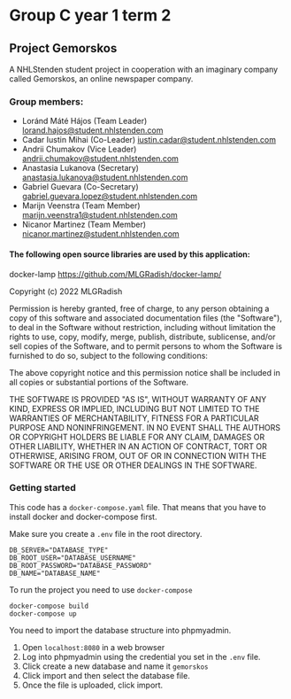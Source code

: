# Group C year 1 term 2
## Project Gemorskos

A NHLStenden student project in cooperation with an imaginary company called Gemorskos, an online newspaper company.

### Group members:
* Loránd Máté Hájos (Team Leader) lorand.hajos@student.nhlstenden.com
* Cadar Iustin Mihai (Co-Leader) iustin.cadar@student.nhlstenden.com
* Andrii Chumakov (Vice Leader) andrii.chumakov@student.nhlstenden.com 
* Anastasia Lukanova (Secretary) anastasia.lukanova@student.nhlstenden.com 
* Gabriel Guevara (Co-Secretary) gabriel.guevara.lopez@student.nhlstenden.com
* Marijn Veenstra (Team Member) marijn.veenstra1@student.nhlstenden.com
* Nicanor Martinez (Team Member) nicanor.martinez@student.nhlstenden.com

#### The following open source libraries are used by this application:
docker-lamp https://github.com/MLGRadish/docker-lamp/

Copyright (c) 2022 MLGRadish

Permission is hereby granted, free of charge, to any person obtaining a copy
of this software and associated documentation files (the "Software"), to deal
in the Software without restriction, including without limitation the rights
to use, copy, modify, merge, publish, distribute, sublicense, and/or sell
copies of the Software, and to permit persons to whom the Software is
furnished to do so, subject to the following conditions:

The above copyright notice and this permission notice shall be included in all
copies or substantial portions of the Software.

THE SOFTWARE IS PROVIDED "AS IS", WITHOUT WARRANTY OF ANY KIND, EXPRESS OR
IMPLIED, INCLUDING BUT NOT LIMITED TO THE WARRANTIES OF MERCHANTABILITY,
FITNESS FOR A PARTICULAR PURPOSE AND NONINFRINGEMENT. IN NO EVENT SHALL THE
AUTHORS OR COPYRIGHT HOLDERS BE LIABLE FOR ANY CLAIM, DAMAGES OR OTHER
LIABILITY, WHETHER IN AN ACTION OF CONTRACT, TORT OR OTHERWISE, ARISING FROM,
OUT OF OR IN CONNECTION WITH THE SOFTWARE OR THE USE OR OTHER DEALINGS IN THE
SOFTWARE.

### Getting started

This code has a ```docker-compose.yaml``` file. That means that you have to install docker and docker-compose first.

Make sure you create a ```.env``` file in the root directory.
```
DB_SERVER="DATABASE_TYPE"
DB_ROOT_USER="DATABASE_USERNAME"
DB_ROOT_PASSWORD="DATABASE_PASSWORD"
DB_NAME="DATABASE_NAME"
```

To run the project you need to use ```docker-compose```
```
docker-compose build
docker-compose up
```

You need to import the database structure into phpmyadmin.

1. Open ```localhost:8080``` in a web browser
2. Log into phpmyadmin using the credential you set in the ```.env``` file.
3. Click create a new database and name it ```gemorskos```
4. Click import and then select the database file.
5. Once the file is uploaded, click import.
